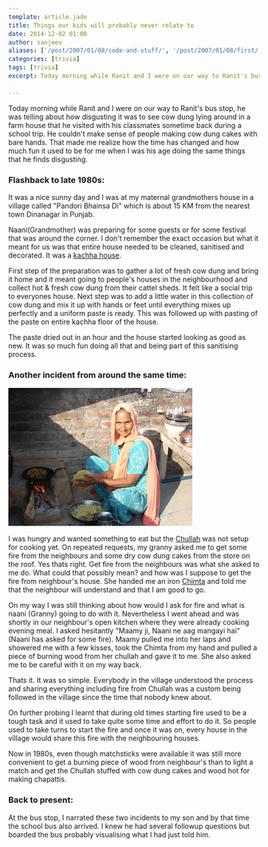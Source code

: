 ```yaml
---
template: article.jade
title: Things our kids will probably never relate to
date: 2014-12-02 01:00
author: sanjeev
aliases: ['/post/2007/01/08/code-and-stuff/', '/post/2007/01/08/first/', '/post/2008/01/08/first']
categories: [trivia]
tags: [trivia]
excerpt: Today morning while Ranit and I were on our way to Ranit's bus stop, he was telling about how disgusting it was to see cowdung lying around in a farm house that he visited with his classmates sometime back during a school trip. He couldn't make sense of people making cow dung cakes with bare hands. That made me realize how the time has changed and how much fun it used to be for me when I was his age doing the same things that he finds disgusting.

---
```


Today morning while Ranit and I were on our way to Ranit's bus stop, he was telling about how disgusting it was to see cow dung lying around in a farm house that he visited with his classmates sometime back during a school trip. He couldn't make sense of people making cow dung cakes with bare hands. That made me realize how the time has changed and how much fun it used to be for me when I was his age doing the same things that he finds disgusting.

### Flashback to late 1980s:

It was a nice sunny day and I was at my maternal grandmothers house in a village called "Pandori Bhainsa Di" which is about 15 KM from the nearest town Dinanagar in Punjab. 

Naani(Grandmother) was preparing for some guests or for some festival that was around the corner. I don't remember the exact occasion but what it meant for us was that entire house needed to be cleaned, sanitised and decorated. It was a [kachha house](https://www.google.co.in/search?q=kachha+house&espv=2&biw=1622&bih=892&source=lnms&tbm=isch&sa=X&ei=Hd5-VPTBA4y9uATyzYLgAQ&ved=0CAYQ_AUoAQ).

First step of the preparation was to gather a lot of fresh cow dung and bring it home and it meant going to people's houses in the neighbourhood and collect hot & fresh cow dung from their cattel sheds. It felt like a social trip to everyones house. Next step was to add a little water in this collection of cow dung and mix it up with hands or feet until everything mixes up perfectly and a uniform paste is ready. This was followed up with pasting of the paste on entire kachha floor of the house.

The paste dried out in an hour and the house started looking as good as new. It was so much fun doing all that and being part of this sanitising process. 

### Another incident from around the same time:

![image-right](Chullah.JPG)

I was hungry and wanted something to eat but the [Chullah](https://www.google.co.in/search?q=chullah&espv=2&biw=1622&bih=892&source=lnms&tbm=isch&sa=X&ei=SPR-VLfsM4KbuQSHxoKIAw&ved=0CAYQ_AUoAQ) was not setup for cooking yet. On repeated requests, my granny asked me to get some fire from the neighbours and some dry cow dung cakes from the store on the roof. Yes thats right. Get fire from the neighbours was what she asked to me do. What could that possibly mean? and how was I suppose to get the fire from neighbour's house. She handed me an iron [Chimta](https://www.google.co.in/search?q=chullah&espv=2&biw=1622&bih=892&source=lnms&tbm=isch&sa=X&ei=SPR-VLfsM4KbuQSHxoKIAw&ved=0CAYQ_AUoAQ#tbm=isch&q=chimta) and told me that the neighbour will understand and that I am good to go. 

On my way I was still thinking about how would I ask for fire and what is naani (Granny) going to do with it. Nevertheless I went ahead and was shortly in our neighbour's open kitchen where they were already cooking evening meal. I asked hesitantly "Maamy ji, Naani ne aag mangayi hai" (Naani has asked for some fire).  Maamy pulled me into her laps and showered me with a few kisses, took the Chimta from my hand and pulled a piece of burning wood from her chullah and gave it to me. She also asked me to be careful with it on my way back.

Thats it. It was so simple. Everybody in the village understood the process and sharing everything including fire from Chullah was a custom being followed in the village since the time that nobody knew about.

On further probing I learnt that during old times starting fire used to be a tough task and it used to take quite some time and effort to do it. So people used to take turns to start the fire and once it was on, every house in the village would share this fire with the neighbouring houses. 

Now in 1980s, even though matchsticks were available it was still more convenient to get a burning piece of wood from neighbour's than to light a match and get the Chullah stuffed with cow dung cakes and wood hot for making chapattis.  

### Back to present:

At the bus stop, I narrated these two incidents to my son and by that time the school bus also arrived. I knew he had several followup questions but boarded the bus probably visualising what I had just told him.

